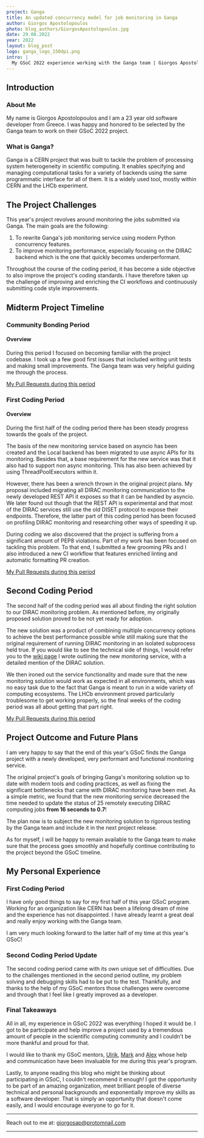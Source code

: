 ```yaml
---
project: Ganga
title: An updated concurrency model for job monitoring in Ganga
author: Giorgos Apostolopoulos
photo: blog_authors/GiorgosApostolopoulos.jpg
date: 29.08.2022
year: 2022
layout: blog_post
logo: ganga_logo_150dpi.png
intro: |
  My GSoC 2022 experience working with the Ganga team | Giorgos Apostolopoulos
---
```


## Introduction

### About Me

My name is Giorgos Apostolopoulos and I am a 23 year old software developer from
Greece. I was happy and honored to be selected by the Ganga team to work on
their GSoC 2022 project.

### What is Ganga?

Ganga is a CERN project that was built to tackle the problem of processing
system heterogeneity in scientific computing. It enables specifying and managing
computational tasks for a variety of backends using the same programmatic
interface for all of them. It is a widely used tool, mostly within CERN and the
LHCb experiment.

## The Project Challenges

This year's project revolves around monitoring the jobs submitted via Ganga. The
main goals are the following:

1. To rewrite Ganga's job monitoring service using modern Python concurrency
   features.
2. To improve monitoring performance, especially focusing on the DIRAC backend
   which is the one that quickly becomes underperformant.

Throughout the course of the coding period, it has become a side objective to
also improve the project's coding standards. I have therefore taken up the
challenge of improving and enriching the CI workflows and continuously
submitting code style improvements.

## Midterm Project Timeline

### Community Bonding Period

#### Overview

During this period I focused on becoming familiar with the project codebase. I
took up a few good first issues that included writing unit tests and making
small improvements. The Ganga team was very helpful guiding me through the
process.

[My Pull Requests during this period](https://github.com/ganga-devs/ganga/pulls?q=is%3Apr+author%3Ajoj0s+is%3Aclosed+closed%3A%3C2022-06-01+)

### First Coding Period

#### Overview

During the first half of the coding period there has been steady progress
towards the goals of the project.

The basis of the new monitoring service based on asyncio has been created and
the Local backend has been migrated to use async APIs for its monitoring.
Besides that, a base requirement for the new service was that it also had to
support non async monitoring. This has also been achieved by using
ThreadPoolExecutors within it.

However, there has been a wrench thrown in the original project plans. My
proposal included migrating all DIRAC monitoring communication to the newly
developed REST API it exposes so that it can be handled by asyncio. We later
found out though that the REST API is experimental and that most of the DIRAC
services still use the old DISET protocol to expose their endpoints. Therefore,
the latter part of this coding period has been focused on profiling DIRAC
monitoring and researching other ways of speeding it up.

During coding we also discovered that the project is suffering from a
significant amount of PEP8 violations. Part of my work has been focused on
tackling this problem. To that end, I submitted a few grooming PRs and I also
introduced a new CI workflow that features enriched linting and automatic
formatting PR creation.

[My Pull Requests during this period](https://github.com/ganga-devs/ganga/pulls?q=is%3Apr+author%3Ajoj0s+is%3Aclosed+closed%3A%3E2022-06-01+)

## Second Coding Period

The second half of the coding period was all about finding the right solution to
our DIRAC monitoring problem. As mentioned before, my originally proposed
solution proved to be not yet ready for adoption.

The new solution was a product of combining multiple concurrency options to
achieve the best performance possible while still making sure that the original
requirement of running DIRAC monitoring in an isolated subprocess held true. If
you would like to see the technical side of things, I would refer you to the
[wiki page](https://github.com/ganga-devs/ganga/wiki/Ganga-Monitoring-Service-Guide)
I wrote outlining the new monitoring service, with a detailed mention of the
DIRAC solution.

We then ironed out the service functionality and made sure that the new
monitoring solution would work as expected in all environments, which was no
easy task due to the fact that Ganga is meant to run in a wide variety of
computing ecosystems. The LHCb environment proved particularly troublesome to
get working properly, so the final weeks of the coding period was all about
getting that part right.

[My Pull Requests during this period](https://github.com/ganga-devs/ganga/pulls?q=+is%3Apr+author%3A%40me+created%3A%3E2022-08-29)

## Project Outcome and Future Plans

I am very happy to say that the end of this year's GSoC finds the Ganga project
with a newly developed, very performant and functional monitoring service.

The original project's goals of bringing Ganga's monitoring solution up to date
with modern tools and coding practices, as well as fixing the significant
bottlenecks that came with DIRAC monitoring have been met. As a simple metric,
we found that the new monitoring service decreased the time needed to update the
status of 25 remotely executing DIRAC computing jobs **from 16 seconds to 0.7**!

The plan now is to subject the new monitoring solution to rigorous testing by
the Ganga team and include it in the next project release.

As for myself, I will be happy to remain available to the Ganga team to make
sure that the process goes smoothly and hopefully continue contributing to the
project beyond the GSoC timeline.

## My Personal Experience

### First Coding Period

I have only good things to say for my first half of this year GSoC program.
Working for an organization like CERN has been a lifelong dream of mine and the
experience has not disappointed. I have already learnt a great deal and really
enjoy working with the Ganga team.

I am very much looking forward to the latter half of my time at this year's
GSoC!

### Second Coding Period Update

The second coding period came with its own unique set of difficulties. Due to
the challenges mentioned in the second period outline, my problem solving and
debugging skills had to be put to the test. Thankfully, and thanks to the help
of my GSoC mentors those challenges were overcome and through that I feel like I
greatly improved as a developer.

### Final Takeaways

All in all, my experience in GSoC 2022 was everything I hoped it would be. I got
to be participate and help improve a project used by a tremendous amount of
people in the scientific computing community and I couldn't be more thankful and
proud for that.

I would like to thank my GSoC mentors, [Ulrik](https://github.com/egede),
[Mark](https://github.com/mesmith75) and
[Alex](https://github.com/alexanderrichards) whose help and communication have
been invaluable for me during this year's program.

Lastly, to anyone reading this blog who might be thinking about participating in
GSoC, I couldn't recommend it enough! I got the opportunity to be part of an
amazing organization, meet brilliant people of diverse technical and personal
backgrounds and exponentially improve my skills as a software developer. That is
simply an opportunity that doesn't come easily, and I would encourage everyone
to go for it.

---

Reach out to me at: giorgosap@protomnail.com

---
